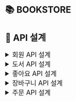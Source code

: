 # 📚 BOOKSTORE

# 🔗 API 설계

<details>
    <summary style="font-size: 1.5em;"> 회원 API 설계 </summary>
    <div markdown="1">

### 1. 회원 가입

-   Method
    -   POST
-   URI
    -   /join
-   HTTP status code
    -   성공 201
-   Request Body
    ```javascript
    {
        email: "사용자가 입력한 이메일",
        password: "사용자가 입력한 비밀번호"
    }
    ```
-   Response Body

### 2. 로그인

-   Method
    -   POST
-   URI
    -   /login
-   HTTP status code
    -   성공 200
-   Request Body
    ```javascript
    {
        email: "사용자가 입력한 이메일",
        password: "사용자가 입력한 비밀번호"
    }
    ```
-   Response Body
    -   JWT Token

### 3. 비밀번호 초기화 요청

-   Method
    -   POST
-   URI
    -   /reset
-   HTTP status code
    -   성공 200
-   Request Body
    ```javascript
    {
        email: '사용자가 입력한 이메일',
    }
    ```
-   Response Body

### 4. 비밀번호 초기화 (수정)

-   Method
    -   PUT
-   URI
    -   /reset
-   HTTP status code
    -   성공 200
-   Request Body
    ```javascript
    {
        password: '사용자가 입력한 비밀번호',
    }
    ```
-   Response Body

        </div>

</details>
<details>
    <summary style="font-size: 1.5em;"> 도서 API 설계 </summary>
    <div markdown="2">

### 1. 전체 도서 조회

-   추가 고려 사항
    -   이미지 경로
    -   8개씩 보내주기
-   Method
    -   GET
-   URI
    -   /books
-   HTTP status code
    -   성공 200
-   Request Body

-   Response Body

    ```javascript
    [
        {
            bookId: 도서 id,
            title: "도서 제목",
            author: "도서 작가",
            summary: "도서 요약 설명",
            price: 가격,
            likes: 좋아요 수,
            pubDate: "출간일"
        },
        {
            bookId: 도서 id,
            title: "도서 제목",
            author: "도서 작가",
            summary: "도서 요약 설명",
            price: 가격,
            likes: 좋아요 수,
            pubDate: "출간일"
        }
        ...
    ]

    ```

### 2. 개별 도서 조회

-   추가 고려 사항
    -   이미지 경로
-   Method
    -   GET
-   URI
    -   /books/{bookId}
-   HTTP status code
    -   성공 200
-   Request Body

-   Response Body

    ```javascript
    {
        bookId: 도서 id,
        likeId: 좋아요 id,
        title: "도서 제목",
        category: "도서 카테고리",
        format: "도서 포맷",
        author: "도서 작가",
        isbn: "isbn",
        pages: "쪽 수",
        summary: "도서 요약 설명",
        description: "도서 상세 설명",
        index: "목차",
        price: 가격,
        likes: 좋아요 수,
        liked: boolean,
        pubDate: "출간일"
    }

    ```

### 3. 카테고리별 도서 목록 조회

-   고려 사항
    -   new: true => 신간 조회(기준: 출간일 30일 이내)(완료)
    -   이미지 경로
    -   카테고리 id 설정 방법
-   Method
    -   GET
-   URI
    -   /books?categoryId={categoryId}&new={boolean}
-   HTTP status code
    -   성공 200
-   Request Body
-   Response Body

    ```javascript
    [
        {
            bookId: 도서 id,
            title: "도서 제목",
            category: "도서 카테고리",
            author: "도서 작가",
            summary: "도서 요약 설명",
            price: 가격,
            likes: 좋아요 수,
            pubDate: "출간일"
        },
        {
            bookId: 도서 id,
            title: "도서 제목",
            category: "도서 카테고리",
            author: "도서 작가",
            summary: "도서 요약 설명",
            price: 가격,
            likes: 좋아요 수,
            pubDate: "출간일"
        }
        ...
    ]

    ```

    </div>

</details>

<details>
    <summary style="font-size: 1.5em;"> 좋아요 API 설계 </summary>
    <div markdown="3">

### 1. 좋아요 추가/취소

-   Method
    -   PUT
-   URI
    -   /likes/{bookId}
-   HTTP status code
    -   성공 200
-   Request Body

-   Response Body

    ```javascript
    {
        likeId: 좋아요 id,
        userId: 유저 id,
        bookId: 도서 id,
        likes: 좋아요 수,
        liked: boolean,
    }
    ```

    </div>

</details>

<details>
    <summary style="font-size: 1.5em;"> 장바구니 API 설계 </summary>
    <div markdown="4">

### 1. 장바구니 담기

-   Method
    -   POST
-   URI
    -   /cart
-   HTTP status code
    -   성공 201
-   Request Body

    ```javascript
    {
        bookId: 도서 id,
        count: 수량
    }
    ```

-   Response Body

### 2. 장바구니 조회

-   Method
    -   GET
-   URI
    -   /cart
-   HTTP status code
    -   성공 200
-   Request Body
-   Response Body

    ```javascript
    [
        {
            bookId: 도서 id,
            title: "도서 제목",
            summary: "도서 요약",
            count: 수량,
            price: 가격
        },
        {
            bookId: 도서 id,
            title: "도서 제목",
            summary: "도서 요약",
            count: 수량,
            price: 가격
        },
        ...
    ]
    ```

### 3. 장바구니 삭제

-   Method
    -   DELETE
-   URI
    -   /cart/{bookId}
-   HTTP status code
    -   성공 200
-   Request Body

-   Response Body
    </div>

</details>

<details>
    <summary style="font-size: 1.5em;"> 주문 API 설계 </summary>
    <div markdown="5">

### 1. 장바구니에서 선택한 주문 상품 목록 조회

-   Method
    -   GET
-   URI
    -   /cart/items
-   HTTP status code
    -   성공 200
-   Request Body

    ```javascript
    [
        {
            cartItemId: 장바구니 도서 id,
            bookId: 도서 id,
            title: "도서 제목",
            summary: "도서 요약",
            count: 수량,
            price: 가격
        },
        {
            cartItemId: 장바구니 도서 id,
            bookId: 도서 id,
            title: "도서 제목",
            summary: "도서 요약",
            count: 수량,
            price: 가격
        },
        ...
    ]
    ```

-   Response Body

    </div>

</details>
